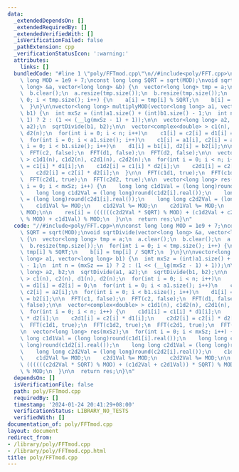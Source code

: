 ```yaml
---
data:
  _extendedDependsOn: []
  _extendedRequiredBy: []
  _extendedVerifiedWith: []
  _isVerificationFailed: false
  _pathExtension: cpp
  _verificationStatusIcon: ':warning:'
  attributes:
    links: []
  bundledCode: "#line 1 \"poly/FFTmod.cpp\"\n//#include<poly/FFT.cpp>\n\nconst long\
    \ long MOD = 1e9 + 7;\nconst long long SQRT = sqrt(MOD);\nvoid sqrtDivide(vector<long\
    \ long> &a, vector<long long> &b) {\n  vector<long long> tmp = a;\n  a.clear();\n\
    \  b.clear();\n  a.resize(tmp.size());\n  b.resize(tmp.size());\n  for(int i =\
    \ 0; i < tmp.size(); i++) {\n    a[i] = tmp[i] % SQRT;\n    b[i] = tmp[i] / SQRT;\n\
    \  }\n}\n\nvector<long long> multiplyMOD(vector<long long> a1, vector<long long>\
    \ b1) {\n  int mxSz = (int)a1.size() + (int)b1.size() - 1;\n  int n = (mxSz ==\
    \ 1) ? 2 : (1 << (__lg(mxSz - 1) + 1));\n\n  vector<long long> a2, b2;\n  sqrtDivide(a1,\
    \ a2);\n  sqrtDivide(b1, b2);\n\n  vector<complex<double> > c1(n), c2(n), d1(n),\
    \ d2(n);\n  for(int i = 0; i < n; i++)\n    c1[i] = c2[i] = d1[i] = d2[i] = 0;\n\
    \  for(int i = 0; i < a1.size(); i++)\n    c1[i] = a1[i], c2[i] = a2[i];\n  for(int\
    \ i = 0; i < b1.size(); i++)\n    d1[i] = b1[i], d2[i] = b2[i];\n\n  FFT(c1, false);\n\
    \  FFT(c2, false);\n  FFT(d1, false);\n  FFT(d2, false);\n\n  vector<complex<double>\
    \ > c1d1(n), c1d2(n), c2d1(n), c2d2(n);\n  for(int i = 0; i < n; i++) {\n    c1d1[i]\
    \ = c1[i] * d1[i];\n    c1d2[i] = c1[i] * d2[i];\n    c2d1[i] = c2[i] * d1[i];\n\
    \    c2d2[i] = c2[i] * d2[i];\n  }\n\n  FFT(c1d1, true);\n  FFT(c1d2, true);\n\
    \  FFT(c2d1, true);\n  FFT(c2d2, true);\n\n  vector<long long> res(mxSz);\n  for(int\
    \ i = 0; i < mxSz; i++) {\n    long long c1d1Val = (long long)round(c1d1[i].real());\n\
    \    long long c1d2Val = (long long)round(c1d2[i].real());\n    long long c2d1Val\
    \ = (long long)round(c2d1[i].real());\n    long long c2d2Val = (long long)round(c2d2[i].real());\n\
    \    c1d1Val %= MOD;\n    c1d2Val %= MOD;\n    c2d1Val %= MOD;\n    c2d2Val %=\
    \ MOD;\n\n    res[i] = ((((((c2d2Val * SQRT) % MOD) + (c1d2Val + c2d1Val)) * SQRT)\
    \ % MOD) + c1d1Val) % MOD;\n  }\n\n  return res;\n}\n"
  code: "//#include<poly/FFT.cpp>\n\nconst long long MOD = 1e9 + 7;\nconst long long\
    \ SQRT = sqrt(MOD);\nvoid sqrtDivide(vector<long long> &a, vector<long long> &b)\
    \ {\n  vector<long long> tmp = a;\n  a.clear();\n  b.clear();\n  a.resize(tmp.size());\n\
    \  b.resize(tmp.size());\n  for(int i = 0; i < tmp.size(); i++) {\n    a[i] =\
    \ tmp[i] % SQRT;\n    b[i] = tmp[i] / SQRT;\n  }\n}\n\nvector<long long> multiplyMOD(vector<long\
    \ long> a1, vector<long long> b1) {\n  int mxSz = (int)a1.size() + (int)b1.size()\
    \ - 1;\n  int n = (mxSz == 1) ? 2 : (1 << (__lg(mxSz - 1) + 1));\n\n  vector<long\
    \ long> a2, b2;\n  sqrtDivide(a1, a2);\n  sqrtDivide(b1, b2);\n\n  vector<complex<double>\
    \ > c1(n), c2(n), d1(n), d2(n);\n  for(int i = 0; i < n; i++)\n    c1[i] = c2[i]\
    \ = d1[i] = d2[i] = 0;\n  for(int i = 0; i < a1.size(); i++)\n    c1[i] = a1[i],\
    \ c2[i] = a2[i];\n  for(int i = 0; i < b1.size(); i++)\n    d1[i] = b1[i], d2[i]\
    \ = b2[i];\n\n  FFT(c1, false);\n  FFT(c2, false);\n  FFT(d1, false);\n  FFT(d2,\
    \ false);\n\n  vector<complex<double> > c1d1(n), c1d2(n), c2d1(n), c2d2(n);\n\
    \  for(int i = 0; i < n; i++) {\n    c1d1[i] = c1[i] * d1[i];\n    c1d2[i] = c1[i]\
    \ * d2[i];\n    c2d1[i] = c2[i] * d1[i];\n    c2d2[i] = c2[i] * d2[i];\n  }\n\n\
    \  FFT(c1d1, true);\n  FFT(c1d2, true);\n  FFT(c2d1, true);\n  FFT(c2d2, true);\n\
    \n  vector<long long> res(mxSz);\n  for(int i = 0; i < mxSz; i++) {\n    long\
    \ long c1d1Val = (long long)round(c1d1[i].real());\n    long long c1d2Val = (long\
    \ long)round(c1d2[i].real());\n    long long c2d1Val = (long long)round(c2d1[i].real());\n\
    \    long long c2d2Val = (long long)round(c2d2[i].real());\n    c1d1Val %= MOD;\n\
    \    c1d2Val %= MOD;\n    c2d1Val %= MOD;\n    c2d2Val %= MOD;\n\n    res[i] =\
    \ ((((((c2d2Val * SQRT) % MOD) + (c1d2Val + c2d1Val)) * SQRT) % MOD) + c1d1Val)\
    \ % MOD;\n  }\n\n  return res;\n}\n"
  dependsOn: []
  isVerificationFile: false
  path: poly/FFTmod.cpp
  requiredBy: []
  timestamp: '2024-01-24 20:41:29+08:00'
  verificationStatus: LIBRARY_NO_TESTS
  verifiedWith: []
documentation_of: poly/FFTmod.cpp
layout: document
redirect_from:
- /library/poly/FFTmod.cpp
- /library/poly/FFTmod.cpp.html
title: poly/FFTmod.cpp
---
```

